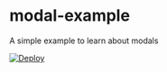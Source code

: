 # modal-example
A simple example to learn about modals

[![Deploy](https://www.herokucdn.com/deploy/button.svg)](https://heroku.com/deploy)
